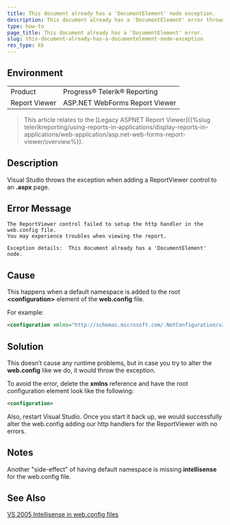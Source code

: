 ```yaml
---
title: This document already has a 'DocumentElement' node exception.
description: This document already has a 'DocumentElement' error thrown in Visual Studio.
type: how-to
page_title: This document already has a 'DocumentElement' error.
slug: this-document-already-has-a-documentelement-node-exception
res_type: kb
---
```


## Environment

<table>
	<tbody>
		<tr>
			<td>Product</td>
			<td>Progress® Telerik® Reporting</td>
		</tr>
		<tr>
			<td>Report Viewer</td>
			<td>ASP.NET WebForms Report Viewer</td>
		</tr>
	</tbody>
</table>


> This article relates to the [Legacy ASPNET Report Viewer]({%slug telerikreporting/using-reports-in-applications/display-reports-in-applications/web-application/asp.net-web-forms-report-viewer/overview%}).

## Description

Visual Studio throws the exception when adding a ReportViewer control to an **.aspx** page.

## Error Message

``` 
The ReportViewer control failed to setup the http handler in the web.config file. 
You may experience troubles when viewing the report.   

Exception details:  This document already has a 'DocumentElement' node.
```

## Cause

This happens when a default namespace is added to the root **&lt;configuration&gt;** element of the **web.config** file. 

For example: 

 ```xml
<configuration xmlns="http://schemas.microsoft.com/.NetConfiguration/v2.0">
 ```
 
## Solution

This doesn’t cause any runtime problems, but in case you try to alter the **web.config** like we do, it would throw the exception.

To avoid the error, delete the **xmlns** reference and have the root configuration element look like the following: 

```xml
<configuration> 
```

Also, restart Visual Studio. Once you start it back up, we would successfully alter the web.config adding our http handlers for the ReportViewer with no errors.  

## Notes

Another "side-effect" of having default namespace is missing **intellisense** for the web.config file.

## See Also

[VS 2005 Intellisense in web.config files](https://weblogs.asp.net/scottgu/432077)  
  
